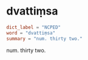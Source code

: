 # dvattiṃsa

``` toml
dict_label = "NCPED"
word = "dvattiṃsa"
summary = "num. thirty two."
```

num. thirty two.

